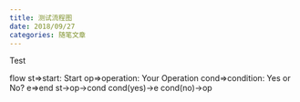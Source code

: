 ```yaml
---
title: 测试流程图
date: 2018/09/27
categories: 随笔文章
---
```


Test

<!-- more -->

flow
st=>start: Start
op=>operation: Your Operation
cond=>condition: Yes or No?
e=>end
st->op->cond
cond(yes)->e
cond(no)->op
